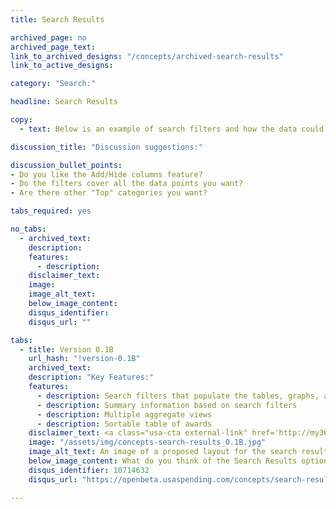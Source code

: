 ```yaml
---
title: Search Results

archived_page: no
archived_page_text:
link_to_archived_designs: "/concepts/archived-search-results"
link_to_active_designs:

category: "Search:"

headline: Search Results

copy:
  - text: Below is an example of search filters and how the data could be displayed based on the filters chosen. Please take a look and tell us what you think in the comments section. To use the filters and search for results visit the <a class="usa-cta" href="../alpha">prototypes page</a> to see an interactive version of the Search Results. 

discussion_title: "Discussion suggestions:"

discussion_bullet_points:
- Do you like the Add/Hide columns feature?
- Do the filters cover all the data points you want?
- Are there other "Top" categories you want?

tabs_required: yes

no_tabs:
  - archived_text:
    description:
    features:
      - description:
    disclaimer_text:
    image:
    image_alt_text:
    below_image_content:
    disqus_identifier:
    disqus_url: ""

tabs:
  - title: Version 0.1B
    url_hash: "!version-0.1B"
    archived_text:
    description: "Key Features:"
    features:
      - description: Search filters that populate the tables, graphs, and maps. 
      - description: Summary information based on search filters
      - description: Multiple aggregate views
      - description: Sortable table of awards
    disclaimer_text: <a class="usa-cta external-link" href='http://my36m8.axshare.com/search_results.html' target="_blank">View an interactive version of the below image</a>
    image: "/assets/img/concepts-search-results_0.1B.jpg"
    image_alt_text: An image of a proposed layout for the search results page that consists of a list of search filters on the left side of the page and to the right, a heat map of spending within the U.S., pie charts showing the distribution of awards by category and object class, a list of top awarding agencies, a list of top awarded recipients, and below, a table of all award results separated by award type, in tabs.
    below_image_content: What do you think of the Search Results option?
    disqus_identifier: 10714632
    disqus_url: "https://openbeta.usaspending.com/concepts/search-results#!version-0.1B"

---
```

